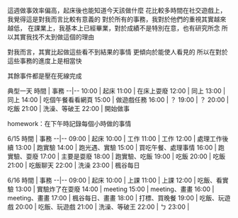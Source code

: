 這週做事效率偏高，起床後也能知道今天該做什麼
花比較多時間在社交遊戲上，我覺得這是對我而言比較有意義的
對於所有的事務，我對於他們的重視其實越來越低，
在課業上，我基本上已經畢業，對於成績不是特別在意，也有研究所念
所以其實我找不太到做這個的理由

對我而言，其實比起做這些看不到結果的事情
更傾向於能使人看見的
所以在對於這些事務的進度上是相當快

其餘事件都是壓在死線完成

典型一天
時間 | 事務
--|--
10:00 | 起床
11:00 | 在床上耍廢
12:00 | 同上
13:00 | 同上
14:00 | 吃個午餐看看網頁
15:00 | 做遊戲任務
16:00 | ？
19:00 | ？
20:00 | 吃飯
21:00 | 洗澡、等破王
22:00 | 開始做事



homework：在下午時記錄每個小時做的事情


6/15
時間 | 事務
--|--
09:00 | 起床 
10:00 | 工作
11:00 | 工作
12:00 | 處理工作後續
13:00 | 跑實驗
14:00 | 跑光遇、實驗
15:00 | 買吃午餐、處理事情
16:00 | 跑實驗、耍廢
17:00 | 主要是耍廢
18:00 | 跑實驗、吃飯
19:00 | 吃飯
20:00 | 吃飯
21:00 | 吃飯聊天
22:00 | 洗澡
23:00 | 楓谷每日


6/16
時間 | 事務
--|--
09:00 | 起床 
10:00 | 上課
11:00 | 上課
12:00 | 吃飯、看實驗
13:00 | 實驗炸了在耍廢
14:00 | meeting
15:00 | meeting、畫畫
16:00 | meeting、畫畫
17:00 | 楓谷每日、畫畫
18:00 | 打標、買晚餐
19:00 | 吃飯、玩遊戲
20:00 | 吃飯、玩遊戲
21:00 | 洗澡、等破王
22:00 | ㄅ
23:00 | 


